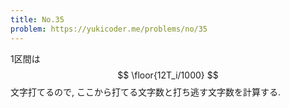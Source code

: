```yaml
---
title: No.35
problem: https://yukicoder.me/problems/no/35
---
```

1区間は $$ \floor{12T_i/1000} $$ 文字打てるので, ここから打てる文字数と打ち逃す文字数を計算する.
